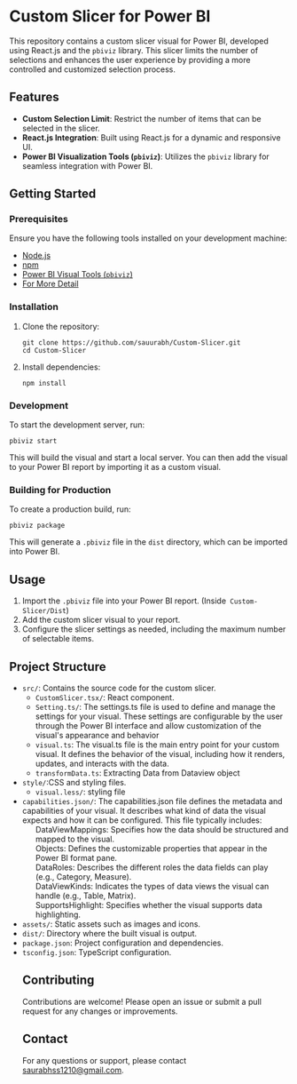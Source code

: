 <h1>Custom Slicer for Power BI</h1>
<p>This repository contains a custom slicer visual for Power BI, developed using React.js and the <code>pbiviz</code> library. This slicer limits the number of selections and enhances the user experience by providing a more controlled and customized selection process.</p>
<h2>Features</h2>
    <ul>
        <li><strong>Custom Selection Limit</strong>: Restrict the number of items that can be selected in the slicer.</li>
        <li><strong>React.js Integration</strong>: Built using React.js for a dynamic and responsive UI.</li>
        <li><strong>Power BI Visualization Tools (<code>pbiviz</code>)</strong>: Utilizes the <code>pbiviz</code> library for seamless integration with Power BI.</li>
    </ul>

<h2>Getting Started</h2>
<h3>Prerequisites</h3>
    <p>Ensure you have the following tools installed on your development machine:</p>
    <ul>
        <li><a href="https://nodejs.org/">Node.js</a></li>
        <li><a href="https://www.npmjs.com/">npm</a></li>
        <li><a href="https://www.npmjs.com/package/powerbi-visuals-tools">Power BI Visual Tools (<code>pbiviz</code>)</a>            </li>
        <li><a href="https://learn.microsoft.com/en-us/power-bi/developer/visuals/environment-setup">For More Detail</a></li>
    </ul>

<h3>Installation</h3>
    <ol>
        <li>Clone the repository:
            <pre><code>git clone https://github.com/sauurabh/Custom-Slicer.git
cd Custom-Slicer</code></pre>
        </li>
        <li>Install dependencies:
            <pre><code>npm install</code></pre>
        </li>
    </ol>

<h3>Development</h3>
    <p>To start the development server, run:</p>
    <pre><code>pbiviz start</code></pre>
    <p>This will build the visual and start a local server. You can then add the visual to your Power BI report by importing it as a custom visual.</p>

  <h3>Building for Production</h3>
    <p>To create a production build, run:</p>
    <pre><code>pbiviz package</code></pre>
    <p>This will generate a <code>.pbiviz</code> file in the <code>dist</code> directory, which can be imported into Power BI.</p>

  <h2>Usage</h2>
    <ol>
        <li>Import the <code>.pbiviz</code> file into your Power BI report. (Inside<code> Custom-Slicer/Dist</code>)</li>
        <li>Add the custom slicer visual to your report.</li>
        <li>Configure the slicer settings as needed, including the maximum number of selectable items.</li>
    </ol>

  <h2>Project Structure</h2>
    <ul>
        <li><code>src/</code>: Contains the source code for the custom slicer.
            <ul>
                <li><code>CustomSlicer.tsx/</code>: React component.</li>
                <li><code>Setting.ts/</code>:
                The settings.ts file is used to define and manage the settings for your visual. These settings are configurable by the user through the Power BI interface                    and allow customization of the visual's appearance and behavior</li>
                <li><code>visual.ts</code>:
                The visual.ts file is the main entry point for your custom visual. It defines the behavior of the visual, including how it renders, updates, and interacts                     with the data.</li>
                <li><code>transformData.ts</code>: Extracting Data from Dataview object </li>
          </ul>
        </li>
        <li><code>style/</code>:CSS and styling files.
            <ul>
                <li><code>visual.less/</code>: styling file</li>
            </ul>
      <li><code>capabilities.json/</code>:
      The capabilities.json file defines the metadata and capabilities of your visual. It describes what kind of data the visual expects and how it can be configured. This         file typically includes:
        <ul>DataViewMappings: Specifies how the data should be structured and mapped to the visual.</ul>
        <ul>Objects: Defines the customizable properties that appear in the Power BI format pane.</ul>
        <ul>DataRoles: Describes the different roles the data fields can play (e.g., Category, Measure).</ul>
        <ul>DataViewKinds: Indicates the types of data views the visual can handle (e.g., Table, Matrix).</ul>
        <ul>SupportsHighlight: Specifies whether the visual supports data highlighting.</ul></li>
      <li><code>assets/</code>: Static assets such as images and icons.</li>
      <li><code>dist/</code>: Directory where the built visual is output.</li>
      <li><code>package.json</code>: Project configuration and dependencies.</li>
      <li><code>tsconfig.json</code>: TypeScript configuration.</li>

  <h2>Contributing</h2>
    <p>Contributions are welcome! Please open an issue or submit a pull request for any changes or improvements.</p>
    
  <h2>Contact</h2>
    <p>For any questions or support, please contact <a href="mailto:your-email@example.com">saurabhss1210@gmail.com</a>.</p>
